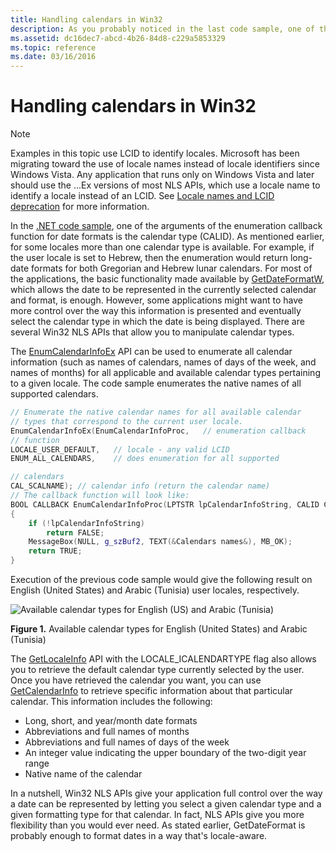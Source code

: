 ```yaml
---
title: Handling calendars in Win32
description: As you probably noticed in the last code sample, one of the arguments of the enumeration callback function for date formats is the calendar type (CALID).
ms.assetid: dc16dec7-abcd-4b26-84d8-c229a5853329
ms.topic: reference
ms.date: 03/16/2016
---
```

# Handling calendars in Win32

> [!NOTE]
> Examples in this topic use LCID to identify locales.
> Microsoft has been migrating toward the use of locale names instead of locale identifiers since Windows Vista.
> Any application that runs only on Windows Vista and later should use the ...Ex versions of most NLS APIs,
> which use a locale name to identify a locale instead of an LCID.
> See [Locale names and LCID deprecation](locale-names.md) for more information.

In the [.NET code sample](handling-calendars-in-dotnet-framework.md), one of the arguments of the enumeration callback function for date formats is the calendar type (CALID).
As mentioned earlier, for some locales more than one calendar type is available.
For example, if the user locale is set to Hebrew, then the enumeration would return long-date formats for both Gregorian and Hebrew lunar calendars.
For most of the applications, the basic functionality made available by [GetDateFormatW](/windows/win32/api/datetimeapi/nf-datetimeapi-getdateformatw), which allows the date to be represented in the currently selected calendar and format, is enough.
However, some applications might want to have more control over the way this information is presented and eventually select the calendar type in which the date is being displayed.
There are several Win32 NLS APIs that allow you to manipulate calendar types.

The [EnumCalendarInfoEx](/windows/win32/api/winnls/nf-winnls-enumcalendarinfoexw) API can be used to enumerate all calendar information (such as names of calendars, names of days of the week, and names of months) for all applicable and available calendar types pertaining to a given locale.
The code sample enumerates the native names of all supported calendars.

```cpp
// Enumerate the native calendar names for all available calendar
// types that correspond to the current user locale.
EnumCalendarInfoEx(EnumCalendarInfoProc,   // enumeration callback
// function
LOCALE_USER_DEFAULT,   // locale - any valid LCID
ENUM_ALL_CALENDARS,    // does enumeration for all supported

// calendars
CAL_SCALNAME); // calendar info (return the calendar name)
// The callback function will look like:
BOOL CALLBACK EnumCalendarInfoProc(LPTSTR lpCalendarInfoString, CALID Calendar)
{
    if (!lpCalendarInfoString)
        return FALSE;
    MessageBox(NULL, g_szBuf2, TEXT(&Calendars names&), MB_OK);
    return TRUE;
}
```

Execution of the previous code sample would give the following result on English (United States) and Arabic (Tunisia) user locales, respectively.

![Available calendar types for English (US) and Arabic (Tunisia)](./images/Calendar_Types.jpg "Available calendar types for English (US) and Arabic (Tunisia)") 

**Figure 1.** Available calendar types for English (United States) and Arabic (Tunisia)

The [GetLocaleInfo](/windows/win32/api/winnls/nf-winnls-getlocaleinfow) API with the LOCALE\_ICALENDARTYPE flag also allows you to retrieve the default calendar type currently selected by the user.
Once you have retrieved the calendar you want, you can use [GetCalendarInfo](/windows/win32/api/winnls/nf-winnls-getcalendarinfow) to retrieve specific information about that particular calendar.
This information includes the following:

- Long, short, and year/month date formats
- Abbreviations and full names of months
- Abbreviations and full names of days of the week
- An integer value indicating the upper boundary of the two-digit year range
- Native name of the calendar

In a nutshell, Win32 NLS APIs give your application full control over the way a date can be represented by letting you select a given calendar type and a given formatting type for that calendar.
In fact, NLS APIs give you more flexibility than you would ever need.
As stated earlier, GetDateFormat is probably enough to format dates in a way that's locale-aware.
